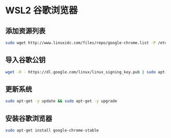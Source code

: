 # WSL2 谷歌浏览器

## 添加资源列表

```bash
sudo wget http://www.linuxidc.com/files/repo/google-chrome.list -P /etc/apt/sources.list.d/
```

## 导入谷歌公钥

```bash
wget -O - https://dl.google.com/linux/linux_signing_key.pub | sudo apt-key add -
```

## 更新系统

```bash
sudo apt-get -y update && sudo apt-get -y upgrade
```

## 安装谷歌浏览器

```bash
sudo apt-get install google-chrome-stable
```


